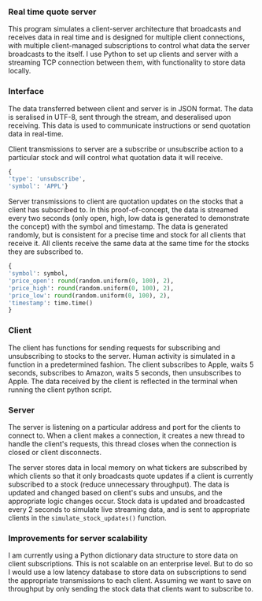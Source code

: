 ### Real time quote server
This program simulates a client-server architecture that broadcasts and receives data in real time and is designed for multiple client connections, with multiple client-managed subscriptions to control what data the server broadcasts to the itself. I use Python to set up clients and server with a streaming TCP connection between them, with functionality to store data locally.

### Interface
The data transferred between client and server is in JSON format. The data is seralised in UTF-8, sent through the stream, and deseralised upon receiving. This data is used to communicate instructions or send quotation data in real-time. 

Client transmissions to server are a subscribe or unsubscribe action to a particular stock and will control what quotation data it will receive.
```python
{
'type': 'unsubscribe', 
'symbol': 'APPL'}
```

Server transmissions to client are quotation updates on the stocks that a client has subscribed to. In this proof-of-concept, the data is streamed every two seconds (only open, high, low data is generated to demonstrate the concept) with the symbol and timestamp. The data is generated randomly, but is consistent for a precise time and stock for all clients that receive it. All clients receive the same data at the same time for the stocks they are subscribed to.
```python
{
'symbol': symbol,
'price_open': round(random.uniform(0, 100), 2),
'price_high': round(random.uniform(0, 100), 2),
'price_low': round(random.uniform(0, 100), 2),
'timestamp': time.time()
}
```

### Client
The client has functions for sending requests for subscribing and unsubscribing to stocks to the server. Human activity is simulated in a function in a predetermined fashion. The client subscribes to Apple, waits 5 seconds, subscribes to Amazon, waits 5 seconds, then unsubscribes to Apple. The data received by the client is reflected in the terminal when running the client python script.

### Server
The server is listening on a particular address and port for the clients to connect to. When a client makes a connection, it creates a new thread to handle the client's requests, this thread closes when the connection is closed or client disconnects. 

The server stores data in local memory on what tickers are subscribed by which clients so that it only broadcasts quote updates if a client is currently subscribed to a stock (reduce unnecessary throughput). The data is updated and changed based on client's subs and unsubs, and the appropriate logic changes occur. Stock data is updated and broadcasted every 2 seconds to simulate live streaming data, and is sent to appropriate clients in the ```simulate_stock_updates()``` function.

### Improvements for server scalability
I am currently using a Python dictionary data structure to store data on client subscriptions. This is not scalable on an enterprise level. But to do so I would use a low latency  database to store data on subscriptions to send the appropriate transmissions to each client. Assuming we want to save on throughput by only sending the stock data that clients want to subscribe to.